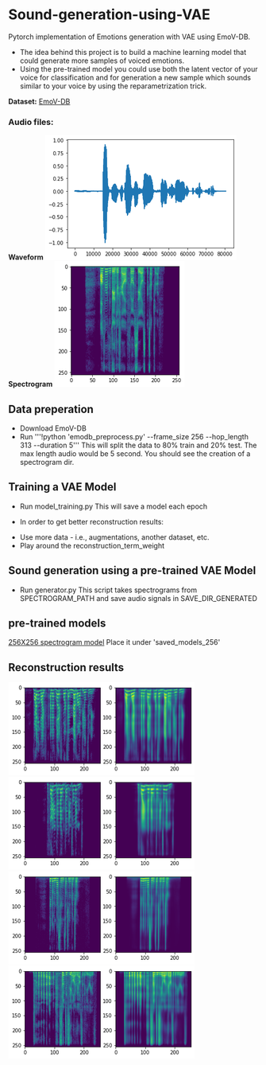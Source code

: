 # Sound-generation-using-VAE
Pytorch implementation of Emotions generation with VAE using EmoV-DB.

- The idea behind this project is to build a machine learning model that could generate more samples of voiced emotions.
- Using the pre-trained model you could use both the latent vector of your voice for classification and for generation a new sample which sounds similar to your voice by using the reparametrization trick. 

**Dataset:**
[EmoV-DB](https://github.com/numediart/EmoV-DB)

### Audio files:

**Waveform**
![Audio](./images/audio.png)
**Spectrogram**
![Spectrogram](./images/spectrogram.png)

## Data preperation
- Download EmoV-DB
- Run '''!python 'emodb_preprocess.py' --frame_size 256 --hop_length 313 --duration 5'''
This will split the data to 80% train and 20% test. The max length audio would be 5 second. 
You should see the creation of a spectrogram dir.

## Training a VAE Model
- Run model_training.py
This will save a model each epoch

* In order to get better reconstruction results:
- Use more data - i.e., augmentations, another dataset, etc.
- Play around the reconstruction_term_weight

## Sound generation using a pre-trained VAE Model
- Run generator.py
This script takes spectrograms from SPECTROGRAM_PATH and save audio signals in SAVE_DIR_GENERATED

## pre-trained models
[256X256 spectrogram model](https://drive.google.com/file/d/1B6yFE6gwGfqQrfuOapahrpdfNig4QQUj/view?usp=sharing)
Place it under 'saved_models_256'

## Reconstruction results
![Reconstructed spectrogram](./images/reconstruction.png)
![Reconstructed spectrogram](./images/reconstruction2.png)
![Reconstructed spectrogram](./images/reconstruction3.png)
![Reconstructed spectrogram](./images/reconstruction4.png)

